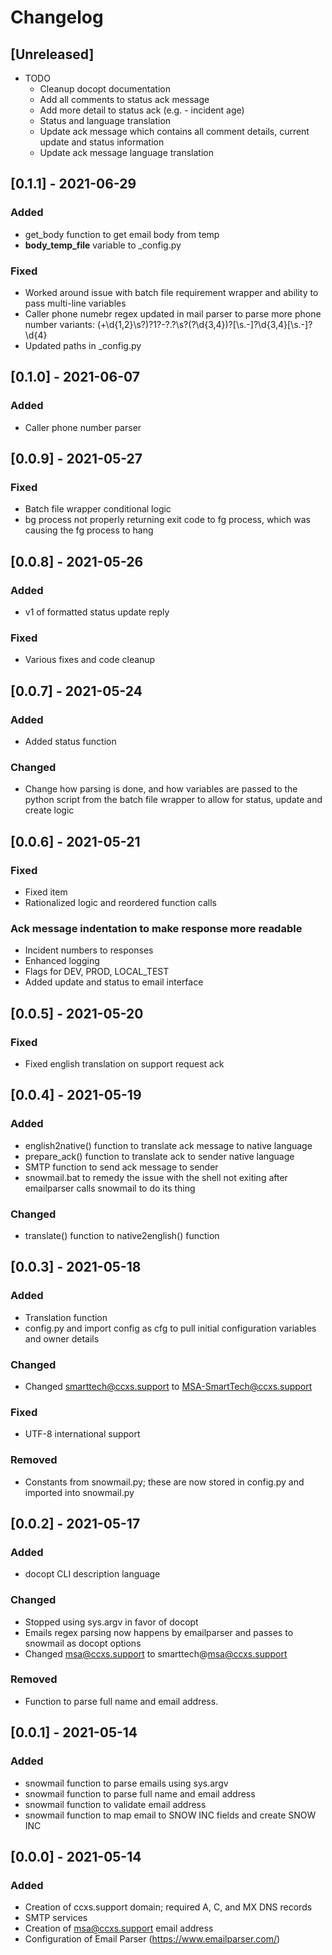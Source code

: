 # Changelog

## [Unreleased]

- TODO
  - Cleanup docopt documentation
  - Add all comments to status ack message
  - Add more detail to status ack (e.g. - incident age)
  - Status and language translation
  - Update ack message which contains all comment details, current update and status information
  - Update ack message language translation

## [0.1.1] - 2021-06-29

### Added

- get_body function to get email body from temp
- __body_temp_file__ variable to _config.py

### Fixed

- Worked around issue with batch file requirement wrapper and ability to pass multi-line variables
- Caller phone numebr regex updated in mail parser to parse more phone number variants: (\+\d{1,2}\s?)?1?\-?\.?\s?\(?\d{3,4}\)?[\s.-]?\d{3,4}[\s.-]?\d{4}
- Updated paths in _config.py

## [0.1.0] - 2021-06-07

### Added

- Caller phone number parser

## [0.0.9] - 2021-05-27

### Fixed

- Batch file wrapper conditional logic
- bg process not properly returning exit code to fg process, which was causing the fg process to hang

## [0.0.8] - 2021-05-26

### Added

- v1 of formatted status update reply

### Fixed

- Various fixes and code cleanup

## [0.0.7] - 2021-05-24

### Added

- Added status function

### Changed

- Change how parsing is done, and how variables are passed to the python script from the batch file wrapper to allow for status, update and create logic

## [0.0.6] - 2021-05-21

### Fixed

- Fixed item
- Rationalized logic and reordered function calls

### Ack message indentation to make response more readable

- Incident numbers to responses
- Enhanced logging
- Flags for DEV, PROD, LOCAL_TEST
- Added update and status to email interface

## [0.0.5] - 2021-05-20

### Fixed

- Fixed english translation on support request ack

## [0.0.4] - 2021-05-19

### Added

- english2native() function to translate ack message to native language
- prepare_ack() function to translate ack to sender native language
- SMTP function to send ack message to sender
- snowmail.bat to remedy the issue with the shell not exiting after emailparser calls snowmail to do its thing

### Changed

- translate() function to native2english() function

## [0.0.3] - 2021-05-18

### Added

- Translation function
- config.py and import config as cfg to pull initial configuration variables and owner details

### Changed

- Changed smarttech@ccxs.support to MSA-SmartTech@ccxs.support

### Fixed

- UTF-8 international support

### Removed

- Constants from snowmail.py; these are now stored in config.py and imported into snowmail.py

## [0.0.2] - 2021-05-17

### Added

- docopt CLI description language

### Changed

- Stopped using sys.argv in favor of docopt
- Emails regex parsing now happens by emailparser and passes to snowmail as docopt options
- Changed msa@ccxs.support to smarttech@msa@ccxs.support

### Removed

- Function to parse full name and email address.

## [0.0.1] - 2021-05-14

### Added

- snowmail function to parse emails using sys.argv
- snowmail function to parse full name and email address
- snowmail function to validate email address
- snowmail function to map email to SNOW INC fields and create SNOW INC

## [0.0.0] - 2021-05-14

### Added

- Creation of ccxs.support domain; required A, C, and MX DNS records
- SMTP services
- Creation of msa@ccxs.support email address
- Configuration of Email Parser (https://www.emailparser.com/)